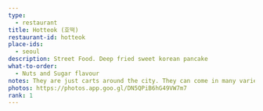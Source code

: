 ```yaml
---
type: 
  - restaurant
title: Hotteok (호떡)
restaurant-id: hotteok
place-ids:
  - seoul
description: Street Food. Deep fried sweet korean pancake
what-to-order:
  - Nuts and Sugar flavour
notes: They are just carts around the city. They can come in many varieties but best get the sugar and nuts flavour.
photos: https://photos.app.goo.gl/DN5QPiB6hG49VW7m7
rank: 1
---
```

